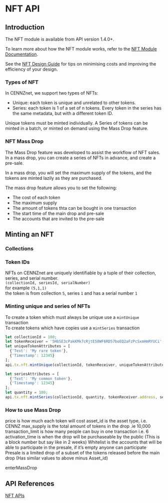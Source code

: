 # NFT API

## Introduction

The NFT module is available from API version 1.4.0+.

To learn more about how the NFT module works, refer to the [NFT Module Documentation](Runtime-modules/NFT).

See the [NFT Design Guide](Dapp-development/Guides/How-to-design-NFTs) for tips on minimising costs and improving the efficiency of your design.

### Types of NFT
In CENNZnet, we support two types of NFTs:
* Unique: each token is unique and unrelated to other tokens.
* Series: each token is 1 of a set of n tokens. Every token in the series has the same metadata, but with a different token ID. 

Unique tokens must be minted individually. 
A Series of tokens can be minted in a batch, or minted on demand using the Mass Drop feature.

### NFT Mass Drop
The Mass Drop feature was developed to assist the workflow of NFT sales. 
In a mass drop, you can create a series of NFTs in advance, and create a pre-sale.

In a mass drop, you will set the maximum supply of the tokens, and the tokens are minted lazily as they are purchased.

The mass drop feature allows you to set the following:
* The cost of each token
* The maximum supply
* The amount of tokens thta can be bought in one transaction 
* The start time of the main drop and pre-sale
* The accounts that are invited to the pre-sale

## Minting an NFT
### Collections

### Token IDs
NFTs on CENNZnet are uniquely identifiable by a tuple of their collection, series, and serial number.  
`(collectionId, seriesId, serialNumber)`  
for example
`(5,1,1)`  
the token is from collection `5`, series `1` and has a serial number `1`  

### Minting unique and series of NFTs

To create a token which must always be unique use a `mintUnique` transaction  
To create tokens which have copies use a `mintSeries` transaction  

```js
let collectionId = 100;
let tokenReceiver = '5HbSE3cPakKMk7cRjtE58WF6RD57boEQ2aFzPcSxmHmRYUCi';
let uniqueTokenAttributes = [
  {'Text': 'My rare token'},
  {'Timestamp': 12345}
];
api.tx.nft.mintUnique(collectionId, tokenReceiver, uniqueTokenAttributes, null, null)

let seriesAttributes = [
  {'Text': 'My common token'},
  {'Timestamp': 12345}
];
let quantity = 100;
api.tx.nft.mintSeries(collectionId, quantity, tokenReceiver.address, seriesAttributes, metadataPath, null)
```


### How to use Mass Drop
price is how much each token will cost
asset_id is the asset type, i.e. CENNZ
max_supply is the total amount of tokens in the drop .ie 10,000
transaction_limit is how many people can buy in one transaction i.e. 6
activation_time is when the drop will be purchaseable by the public (This is a block number but say like in 2 weeks)
Whitelist is the accounts that will be able to participate in the presale, if it’s empty anyone can participate
Presale is a limited drop of a subset of the tokens released before the main drop (Has similar values to above minus Asset_id)

enterMassDrop



## API References

[NFT APIs](https://raw.githubusercontent.com/cennznet/api.js/master/docs/cennznet/nft.md ':include :type=tsdoc')

